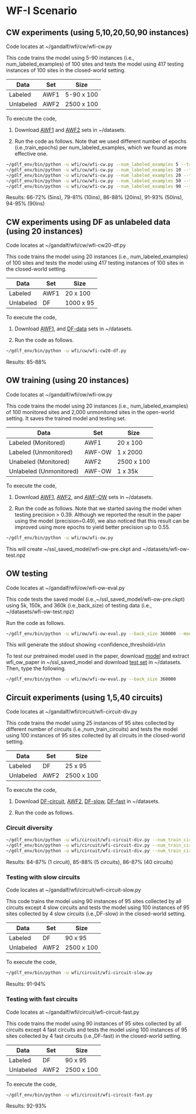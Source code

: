 # WF-I Scenario

## CW experiments (using 5,10,20,50,90 instances)

Code locates at ~/gandalf/wfi/cw/wfi-cw.py

This code trains the model using 5-90 instances (i.e., num_labeled_examples) of 100 sites and tests the model using 417 testing instances of 100 sites in the closed-world setting. 

| Data  | Set | Size |
| ------------- | ------------- | ------------- |
| Labeled  | AWF1  | 5-90 x 100  |
| Unlabeled  | AWF2  | 2500 x 100  |

To execute the code, 

1. Download [AWF1](https://docs.google.com/uc?export=download&id=1nOR_bFdBUn4DAHZdg8Q9N3x5UCBoZGfA) and [AWF2](https://docs.google.com/uc?export=download&id=1vbYleGfewHcJqkUsBL9oao7PuPExwl9R) sets in ~/datasets.

2. Run the code as follows. Note that we used different number of epochs (i.e.,train_epochs) per num_labeled_examples, which we found as more effective one. 

```sh
~/gdlf_env/bin/python -u wfi/cw/wfi-cw.py --num_labeled_examples 5 --train_epochs 12
~/gdlf_env/bin/python -u wfi/cw/wfi-cw.py --num_labeled_examples 10 --train_epochs 15
~/gdlf_env/bin/python -u wfi/cw/wfi-cw.py --num_labeled_examples 20 --train_epochs 25
~/gdlf_env/bin/python -u wfi/cw/wfi-cw.py --num_labeled_examples 50 --train_epochs 20
~/gdlf_env/bin/python -u wfi/cw/wfi-cw.py --num_labeled_examples 90 --train_epochs 20
```

Results: 66-72% (5ins), 79-81% (10ins), 86-88% (20ins), 91-93% (50ins), 94-95% (90ins)

## CW experiments using DF as unlabeled data (using 20 instances)

Code locates at ~/gandalf/wfi/cw/wfi-cw20-df.py

This code trains the model using 20 instances (i.e., num_labeled_examples) of 100 sites and tests the model using 417 testing instances of 100 sites in the closed-world setting. 

| Data  | Set | Size |
| ------------- | ------------- | ------------- |
| Labeled  | AWF1  | 20 x 100  |
| Unlabeled  | DF  | 1000 x 95  |

To execute the code, 

1. Download [AWF1](https://docs.google.com/uc?export=download&id=1nOR_bFdBUn4DAHZdg8Q9N3x5UCBoZGfA), and [DF-data](https://docs.google.com/uc?export=download&id=1BEzP3kwtw33BMYp2BKITrG_LFowc1k6b) sets in ~/datasets.

2. Run the code as follows. 

```sh
~/gdlf_env/bin/python -u wfi/cw/wfi-cw20-df.py
```

Results: 85-88%

## OW training (using 20 instances)

Code locates at ~/gandalf/wfi/ow/wfi-ow.py

This code trains the model using 20 instances (i.e., num_labeled_examples) of 100 monitored sites and 2,000 unmonitored sites in the open-world setting. It saves the trained model and testing set. 

| Data  | Set | Size |
| ------------- | ------------- | ------------- |
| Labeled (Monitored) | AWF1  | 20 x 100  |
| Labeled (Unmonitored) | AWF-OW  | 1 x 2000  |
| Unabeled (Monitored) | AWF2  | 2500 x 100  |
| Unlabeled (Unmonitored) | AWF-OW  | 1 x 35k  |

To execute the code, 

1. Download [AWF1](https://docs.google.com/uc?export=download&id=1nOR_bFdBUn4DAHZdg8Q9N3x5UCBoZGfA), [AWF2](https://docs.google.com/uc?export=download&id=1vbYleGfewHcJqkUsBL9oao7PuPExwl9R), and [AWF-OW](https://docs.google.com/uc?export=download&id=1K7nr4ReEYMYH04DYOswyxt2Ar_tsJDDS) sets in ~/datasets.

2. Run the code as follows. Note that we started saving the model when testing precision > 0.39. Although we reported the result in the paper using the model (precision=0.49), we also noticed that this result can be improved using more epochs to yield better precision up to 0.55.

```sh
~/gdlf_env/bin/python -u wfi/ow/wfi-ow.py 
```

This will create ~/ssl_saved_model/wfi-ow-pre<precision>.ckpt and ~/datasets/wfi-ow-test.npz

## OW testing

Code locates at ~/gandalf/wfi/ow/wfi-ow-eval.py

This code tests the saved model (i.e.,~/ssl_saved_model/wfi-ow-pre<precision>.ckpt) using 5k, 150k, and 360k (i.e.,back_size) of testing data (i.e., ~/datasets/wfi-ow-test.npz)

Run the code as follows. 

```sh
~/gdlf_env/bin/python -u wfi/ow/wfi-ow-eval.py --back_size 360000 --model_path ~/ssl_saved_model/wfi-ow-pre<precision>.ckpt --test_path ~/datasets/wfi-ow-test.npz
```

This will generate the stdout showing <confidence_threshold>\n<precision>\n<recall>

To test our pretrained model used in the paper, download [model](https://docs.google.com/uc?export=download&id=1wWEL8SFw2Ugk38GrYPADd7R_8q7nHPgI) and extract wfi_ow_paper in ~/ssl_saved_model and download [test set](https://docs.google.com/uc?export=download&id=1HVj9BlUT-SGnAyCFGQP1TI60JrVNKmgg) in ~/datasets. Then, type the following.

```sh
~/gdlf_env/bin/python -u wfi/ow/wfi-ow-eval.py --back_size 360000
```

## Circuit experiments (using 1,5,40 circuits)

Code locates at ~/gandalf/wfi/circuit/wfi-circuit-div.py

This code trains the model using 25 instances of 95 sites collected by different number of circuits (i.e.,num_train_circuits) and tests the model using 100 instances of 95 sites collected by all circuits in the closed-world setting.

| Data  | Set | Size |
| ------------- | ------------- | ------------- |
| Labeled  | DF  | 25 x 95  |
| Unlabeled  | AWF2  | 2500 x 100  |

To execute the code, 

1. Download [DF-circuit](https://docs.google.com/uc?export=download&id=1nb1BvpTYkxWK4Sk6i7iSJhvyQ4fqJPtw), [AWF2](https://docs.google.com/uc?export=download&id=1vbYleGfewHcJqkUsBL9oao7PuPExwl9R), [DF-slow](https://docs.google.com/uc?export=download&id=1Dmc9UaOmb1hRveuQlryHK_4PwzAxugXB), [DF-fast](https://docs.google.com/uc?export=download&id=1F6Qg-VzbMHZNqsMMXR63D-dlKnY08Uj6) in ~/datasets.

2. Run the code as follows. 

### Circuit diversity

```sh
~/gdlf_env/bin/python -u wfi/circuit/wfi-circuit-div.py --num_train_circuits 1
~/gdlf_env/bin/python -u wfi/circuit/wfi-circuit-div.py --num_train_circuits 5
~/gdlf_env/bin/python -u wfi/circuit/wfi-circuit-div.py --num_train_circuits 40
```

Results: 84-87% (1 circuit), 85-88% (5 circuits), 86-87% (40 circuits)

### Testing with slow circuits

Code locates at ~/gandalf/wfi/circuit/wfi-circuit-slow.py

This code trains the model using 90 instances of 95 sites collected by all circuits except 4 slow circuits and tests the model using 100 instances of 95 sites collected by 4 slow circuits (i.e.,DF-slow) in the closed-world setting.

| Data  | Set | Size |
| ------------- | ------------- | ------------- |
| Labeled  | DF  | 90 x 95  |
| Unlabeled  | AWF2  | 2500 x 100  |

To execute the code, 

```sh
~/gdlf_env/bin/python -u wfi/circuit/wfi-circuit-slow.py
```

Results: 91-94%

### Testing with fast circuits

Code locates at ~/gandalf/wfi/circuit/wfi-circuit-fast.py

This code trains the model using 90 instances of 95 sites collected by all circuits except 4 fast circuits and tests the model using 100 instances of 95 sites collected by 4 fast circuits (i.e.,DF-fast) in the closed-world setting.

| Data  | Set | Size |
| ------------- | ------------- | ------------- |
| Labeled  | DF  | 90 x 95  |
| Unlabeled  | AWF2  | 2500 x 100  |

To execute the code, 

```sh
~/gdlf_env/bin/python -u wfi/circuit/wfi-circuit-fast.py
```

Results: 92-93%
